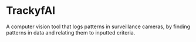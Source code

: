 # TrackyfAI
A computer vision tool that logs patterns in surveillance cameras, by finding patterns in data and relating them to inputted criteria.
